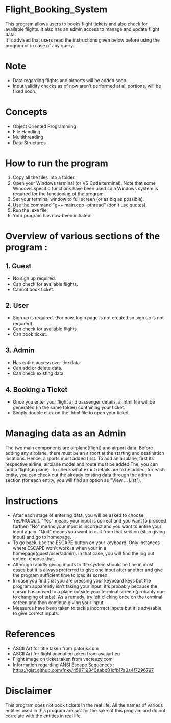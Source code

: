 # Flight_Booking_System

This program allows users to books flight tickets and also check for available flights. It also has an admin access to manage and update flight data.   
It is advised that users read the instructions given below before using the program or in case of any query.

# Note
- Data regarding flights and airports will be added soon.
- Input validity checks as of now aren't performed at all portions, will be fixed soon.

# Concepts

- Object Oriented Programming
- File Handling
- Multithreading
- Data Structures

# How to run the program

1. Copy all the files into a folder.
2. Open your Windows terminal (or VS Code terminal). Note that some Windows specific functions have been used so a Windows system is required for the functioning of the program.
3. Set your terminal window to full screen (or as big as possible).
4. Use the command "g++ main.cpp -pthread" (don't use quotes).
5. Run the .exe file.
6. Your program has now been initiated!

# Overview of various sections of the program :

## 1. Guest

- No sign up required.
- Can check for available flights.
- Cannot book ticket.

## 2. User

- Sign up is required. (For now, login page is not created so sign up is not required)
- Can check for available flights
- Can book ticket.

## 3. Admin

- Has entire access over the data.
- Can add or delete data.
- Can check existing data.

## 4. Booking a Ticket

- Once you enter your flight and passenger details, a .html file will be generated (in the same folder) containing your ticket.
- Simply double click on the .html file to open your ticket. 

# Managing data as an Admin

The two main components are airplane(flight) and airport data. Before adding any airplane, there must be an airport at the starting and destination locations. Hence, airports must added first. To add an airplane, first its respective airline, airplane model and route must be added.The, you can add a flight(airplane). To check what exact details are to be added, for each entity, you can check out the already existing data through the admin section (for each entity, you will find an option as "View ... List").

# Instructions

- After each stage of entering data, you will be asked to choose Yes/NO/Quit. "Yes" means your input is correct and you want to proceed further. "No" means your input is incorrect and you want to entire your input again. "Quit" means you want to quit from that section (stop giving input) and go to homepage.
- To go back, use the ESCAPE button on your keyboard. Only instances where ESCAPE won't work is when your in a homepage(guest/user/admin). In that case, you will find the log out option, choose that.
- Although rapidly giving inputs to the system should be fine in most cases but it is always preferred to give one input after another and give the program sufficient time to load its screen.
- In case you find that you are pressing your keyboard keys but the program apparently isn't taking your input, it's probably because the cursor has moved to a place outside your terminal screen (probably due to changing of tabs). As a remedy, try left clicking once on the terminal screen and then continue giving your input.
- Measures have been taken to tackle incorrect inputs but it is advisable to give correct inputs.
<!-- - Regarding ticket css file. -->

# References

- ASCII Art for title taken from patorjk.com
- ASCII Art for flight animation taken from asciiart.eu
- Flight image on ticket taken from vecteezy.com
- Information regarding ANSI Escape Sequences : https://gist.github.com/fnky/458719343aabd01cfb17a3a4f7296797

# Disclaimer

This program does not book tickets in the real life. All the names of various entities used in this program are just for the sake of this program and do not correlate with the entities in real life.
